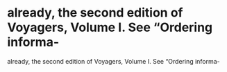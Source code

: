 # already, the second edition of      Voyagers, Volume I. See “Ordering   informa-

already, the second edition of      Voyagers, Volume I. See “Ordering   informa-